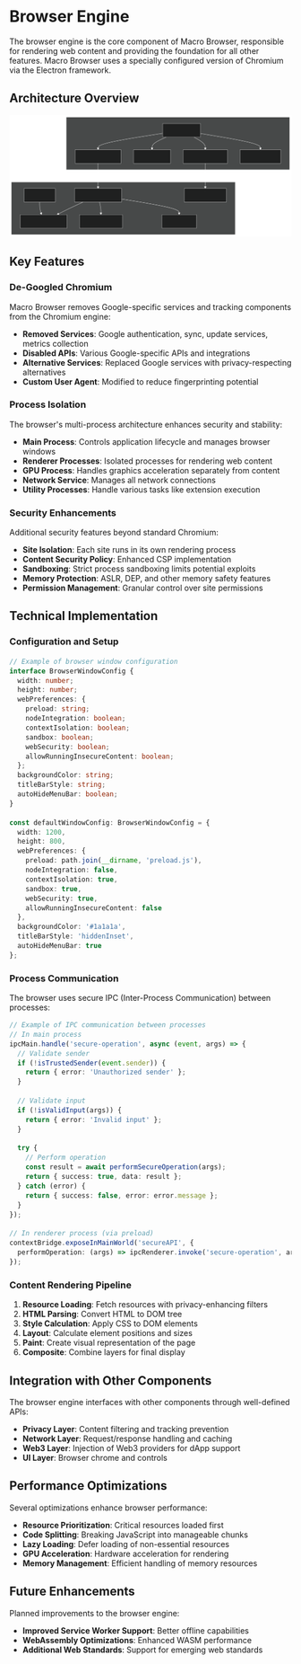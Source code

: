 # Browser Engine

The browser engine is the core component of Macro Browser, responsible for rendering web content and providing the foundation for all other features. Macro Browser uses a specially configured version of Chromium via the Electron framework.

## Architecture Overview

![Diagram 1](/images/diagrams/technical_browser-engine_diagram_1.svg)

## Key Features

### De-Googled Chromium

Macro Browser removes Google-specific services and tracking components from the Chromium engine:

- **Removed Services**: Google authentication, sync, update services, metrics collection
- **Disabled APIs**: Various Google-specific APIs and integrations
- **Alternative Services**: Replaced Google services with privacy-respecting alternatives
- **Custom User Agent**: Modified to reduce fingerprinting potential

### Process Isolation

The browser's multi-process architecture enhances security and stability:

- **Main Process**: Controls application lifecycle and manages browser windows
- **Renderer Processes**: Isolated processes for rendering web content
- **GPU Process**: Handles graphics acceleration separately from content
- **Network Service**: Manages all network connections
- **Utility Processes**: Handle various tasks like extension execution

### Security Enhancements

Additional security features beyond standard Chromium:

- **Site Isolation**: Each site runs in its own rendering process
- **Content Security Policy**: Enhanced CSP implementation
- **Sandboxing**: Strict process sandboxing limits potential exploits
- **Memory Protection**: ASLR, DEP, and other memory safety features
- **Permission Management**: Granular control over site permissions

## Technical Implementation

### Configuration and Setup

```typescript
// Example of browser window configuration
interface BrowserWindowConfig {
  width: number;
  height: number;
  webPreferences: {
    preload: string;
    nodeIntegration: boolean;
    contextIsolation: boolean;
    sandbox: boolean;
    webSecurity: boolean;
    allowRunningInsecureContent: boolean;
  };
  backgroundColor: string;
  titleBarStyle: string;
  autoHideMenuBar: boolean;
}

const defaultWindowConfig: BrowserWindowConfig = {
  width: 1200,
  height: 800,
  webPreferences: {
    preload: path.join(__dirname, 'preload.js'),
    nodeIntegration: false,
    contextIsolation: true,
    sandbox: true,
    webSecurity: true,
    allowRunningInsecureContent: false
  },
  backgroundColor: '#1a1a1a',
  titleBarStyle: 'hiddenInset',
  autoHideMenuBar: true
};
```

### Process Communication

The browser uses secure IPC (Inter-Process Communication) between processes:

```typescript
// Example of IPC communication between processes
// In main process
ipcMain.handle('secure-operation', async (event, args) => {
  // Validate sender
  if (!isTrustedSender(event.sender)) {
    return { error: 'Unauthorized sender' };
  }
  
  // Validate input
  if (!isValidInput(args)) {
    return { error: 'Invalid input' };
  }
  
  try {
    // Perform operation
    const result = await performSecureOperation(args);
    return { success: true, data: result };
  } catch (error) {
    return { success: false, error: error.message };
  }
});

// In renderer process (via preload)
contextBridge.exposeInMainWorld('secureAPI', {
  performOperation: (args) => ipcRenderer.invoke('secure-operation', args)
});
```

### Content Rendering Pipeline

1. **Resource Loading**: Fetch resources with privacy-enhancing filters
2. **HTML Parsing**: Convert HTML to DOM tree
3. **Style Calculation**: Apply CSS to DOM elements
4. **Layout**: Calculate element positions and sizes
5. **Paint**: Create visual representation of the page
6. **Composite**: Combine layers for final display

## Integration with Other Components

The browser engine interfaces with other components through well-defined APIs:

- **Privacy Layer**: Content filtering and tracking prevention
- **Network Layer**: Request/response handling and caching
- **Web3 Layer**: Injection of Web3 providers for dApp support
- **UI Layer**: Browser chrome and controls

## Performance Optimizations

Several optimizations enhance browser performance:

- **Resource Prioritization**: Critical resources loaded first
- **Code Splitting**: Breaking JavaScript into manageable chunks
- **Lazy Loading**: Defer loading of non-essential resources
- **GPU Acceleration**: Hardware acceleration for rendering
- **Memory Management**: Efficient handling of memory resources

## Future Enhancements

Planned improvements to the browser engine:

- **Improved Service Worker Support**: Better offline capabilities
- **WebAssembly Optimizations**: Enhanced WASM performance
- **Additional Web Standards**: Support for emerging web standards

